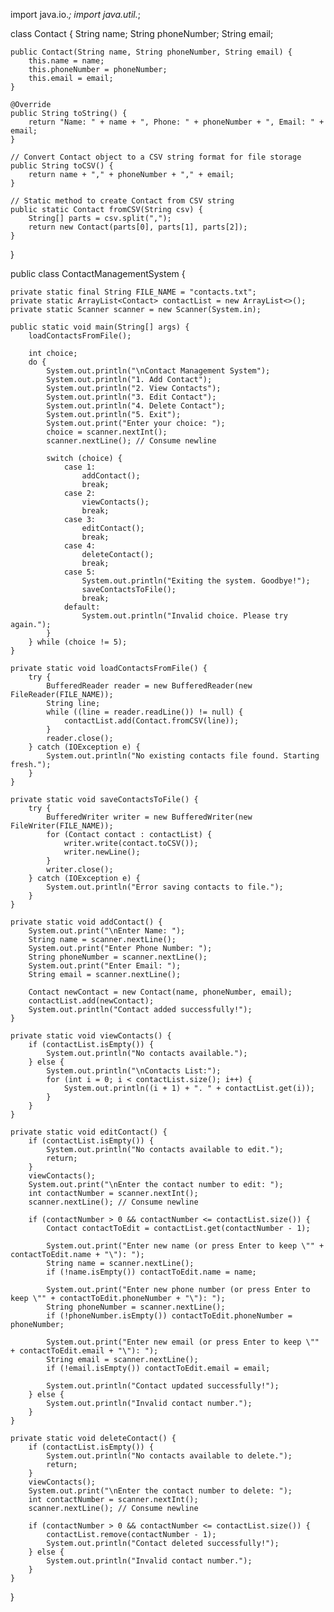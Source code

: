 import java.io.*;
import java.util.*;

class Contact {
    String name;
    String phoneNumber;
    String email;

    public Contact(String name, String phoneNumber, String email) {
        this.name = name;
        this.phoneNumber = phoneNumber;
        this.email = email;
    }

    @Override
    public String toString() {
        return "Name: " + name + ", Phone: " + phoneNumber + ", Email: " + email;
    }

    // Convert Contact object to a CSV string format for file storage
    public String toCSV() {
        return name + "," + phoneNumber + "," + email;
    }

    // Static method to create Contact from CSV string
    public static Contact fromCSV(String csv) {
        String[] parts = csv.split(",");
        return new Contact(parts[0], parts[1], parts[2]);
    }
}

public class ContactManagementSystem {

    private static final String FILE_NAME = "contacts.txt";
    private static ArrayList<Contact> contactList = new ArrayList<>();
    private static Scanner scanner = new Scanner(System.in);

    public static void main(String[] args) {
        loadContactsFromFile();

        int choice;
        do {
            System.out.println("\nContact Management System");
            System.out.println("1. Add Contact");
            System.out.println("2. View Contacts");
            System.out.println("3. Edit Contact");
            System.out.println("4. Delete Contact");
            System.out.println("5. Exit");
            System.out.print("Enter your choice: ");
            choice = scanner.nextInt();
            scanner.nextLine(); // Consume newline

            switch (choice) {
                case 1:
                    addContact();
                    break;
                case 2:
                    viewContacts();
                    break;
                case 3:
                    editContact();
                    break;
                case 4:
                    deleteContact();
                    break;
                case 5:
                    System.out.println("Exiting the system. Goodbye!");
                    saveContactsToFile();
                    break;
                default:
                    System.out.println("Invalid choice. Please try again.");
            }
        } while (choice != 5);
    }

    private static void loadContactsFromFile() {
        try {
            BufferedReader reader = new BufferedReader(new FileReader(FILE_NAME));
            String line;
            while ((line = reader.readLine()) != null) {
                contactList.add(Contact.fromCSV(line));
            }
            reader.close();
        } catch (IOException e) {
            System.out.println("No existing contacts file found. Starting fresh.");
        }
    }

    private static void saveContactsToFile() {
        try {
            BufferedWriter writer = new BufferedWriter(new FileWriter(FILE_NAME));
            for (Contact contact : contactList) {
                writer.write(contact.toCSV());
                writer.newLine();
            }
            writer.close();
        } catch (IOException e) {
            System.out.println("Error saving contacts to file.");
        }
    }

    private static void addContact() {
        System.out.print("\nEnter Name: ");
        String name = scanner.nextLine();
        System.out.print("Enter Phone Number: ");
        String phoneNumber = scanner.nextLine();
        System.out.print("Enter Email: ");
        String email = scanner.nextLine();

        Contact newContact = new Contact(name, phoneNumber, email);
        contactList.add(newContact);
        System.out.println("Contact added successfully!");
    }

    private static void viewContacts() {
        if (contactList.isEmpty()) {
            System.out.println("No contacts available.");
        } else {
            System.out.println("\nContacts List:");
            for (int i = 0; i < contactList.size(); i++) {
                System.out.println((i + 1) + ". " + contactList.get(i));
            }
        }
    }

    private static void editContact() {
        if (contactList.isEmpty()) {
            System.out.println("No contacts available to edit.");
            return;
        }
        viewContacts();
        System.out.print("\nEnter the contact number to edit: ");
        int contactNumber = scanner.nextInt();
        scanner.nextLine(); // Consume newline

        if (contactNumber > 0 && contactNumber <= contactList.size()) {
            Contact contactToEdit = contactList.get(contactNumber - 1);

            System.out.print("Enter new name (or press Enter to keep \"" + contactToEdit.name + "\"): ");
            String name = scanner.nextLine();
            if (!name.isEmpty()) contactToEdit.name = name;

            System.out.print("Enter new phone number (or press Enter to keep \"" + contactToEdit.phoneNumber + "\"): ");
            String phoneNumber = scanner.nextLine();
            if (!phoneNumber.isEmpty()) contactToEdit.phoneNumber = phoneNumber;

            System.out.print("Enter new email (or press Enter to keep \"" + contactToEdit.email + "\"): ");
            String email = scanner.nextLine();
            if (!email.isEmpty()) contactToEdit.email = email;

            System.out.println("Contact updated successfully!");
        } else {
            System.out.println("Invalid contact number.");
        }
    }

    private static void deleteContact() {
        if (contactList.isEmpty()) {
            System.out.println("No contacts available to delete.");
            return;
        }
        viewContacts();
        System.out.print("\nEnter the contact number to delete: ");
        int contactNumber = scanner.nextInt();
        scanner.nextLine(); // Consume newline

        if (contactNumber > 0 && contactNumber <= contactList.size()) {
            contactList.remove(contactNumber - 1);
            System.out.println("Contact deleted successfully!");
        } else {
            System.out.println("Invalid contact number.");
        }
    }
}
